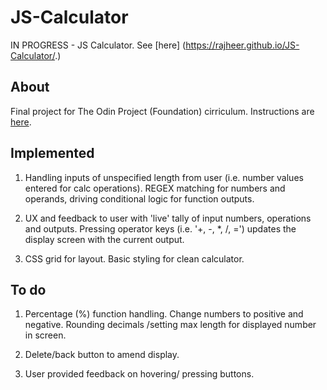 # JS-Calculator

IN PROGRESS - JS Calculator. See [here] (https://rajheer.github.io/JS-Calculator/.)

## About

Final project for The Odin Project (Foundation) cirriculum. Instructions are [here](https://www.theodinproject.com/lessons/foundations-calculator).

## Implemented

1. Handling inputs of unspecified length from user (i.e. number values entered for calc operations). REGEX matching for numbers and operands, driving conditional logic for function outputs.

2. UX and feedback to user with 'live' tally of input numbers, operations and outputs. Pressing operator keys (i.e. '+, -, *, /, =') updates the display screen with the current output.

3. CSS grid for layout. Basic styling for clean calculator.

## To do

1. Percentage (%) function handling. Change numbers to positive and negative. Rounding decimals /setting max length for displayed number in screen.

2. Delete/back button to amend display.

3. User provided feedback on hovering/ pressing buttons.
 